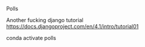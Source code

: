 Polls

Another fucking django tutorial
https://docs.djangoproject.com/en/4.1/intro/tutorial01

conda activate polls
